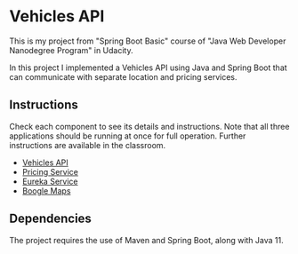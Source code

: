 # Vehicles API

This is my project from "Spring Boot Basic" course of "Java Web Developer Nanodegree Program" in Udacity.

In this project I implemented a Vehicles API using Java and Spring Boot
that can communicate with separate location and pricing services.

## Instructions

Check each component to see its details and instructions. Note that all three applications
should be running at once for full operation. Further instructions are available in the classroom.

- [Vehicles API](vehicles-api/README.md)
- [Pricing Service](pricing-service/README.md)
- [Eureka Service](eureka/README.md)
- [Boogle Maps](boogle-maps/README.md)

## Dependencies

The project requires the use of Maven and Spring Boot, along with Java 11.
